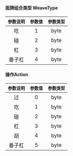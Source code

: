 #### 面牌组合类型 WeaveType
|`参数说明`|`参数值`|`参数类型`|
|:---:|:---:|:---:|
|吃|1|byte|
|碰|2|byte|
|杠|3|byte|
|番子杠|4|byte|

#### 操作Action 
|`参数说明`|`参数值`|`参数类型`|
|:---:|:---:|:---:|
|过|0|byte|
|吃|1|byte|
|碰|2|byte|
|杠|3|byte|
|胡|4|byte|
|番子杠|5|byte|